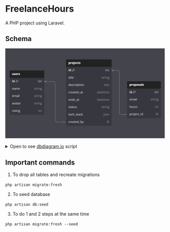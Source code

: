 # FreelanceHours

A PHP project using Laravel.

## Schema

![Database schema](./.github/images/db-schema.png)

<details>
<summary>
Open to see <a href="dbdiagram.io">dbdiagram.io</a> script
</summary>

```
Table users {
  id int [primary key, increment]
  name string
  email string
  avatar string
  rating int
}

Table projects {
  id int [primary key, increment]
  title string
  description text
  created_at datetime
  ends_at datetime
  status string
  tech_stack json
  created_by fk [ref: < users.id]
}

Table proposals {
  id int [primary key, increment]
  email string
  hours int
  project_id fk [ref: < projects.id]
}
```

</details>

## Important commands

1. To drop all tables and recreate migrations

`php artisan migrate:fresh`

2. To seed database

`php artisan db:seed`

3. To do 1 and 2 steps at the same time

`php artisan migrate:fresh --seed`
